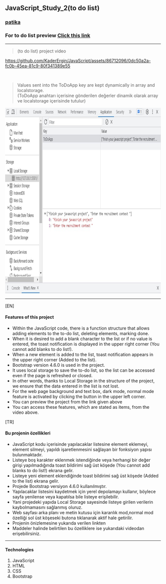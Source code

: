 ## JavaScript_Study_2(to do list)

### [patika](https://academy.patika.dev/tr/profile)
### For to do list preview [Click  this link](https://kaderergin.github.io/JavaScript/Javascript_Study_2/) 
<hr>

> (to do list) project video

https://github.com/KaderErgin/JavaScript/assets/86712096/0dc50a2a-fc0b-45ea-81c9-80f341389e55

<br>

>  Values ​​sent into the ToDoApp key are kept dynamically in array and localstorage.<br>
   (ToDoApp anahtarı içerisine gönderilen değerler dinamik olarak array ve localstorage içerisinde tutulur)

 <img src="img/to_do_ss.jpg"  width="750ox" height="600px"> 
<hr>

[EN] <br>

#### Features of this project
* Within the JavaScript code, there is a function structure that allows adding elements to the to-do list, deleting elements, marking done.
* When it is desired to add a blank character to the list or if no value is entered, the toast notification is displayed in the upper right corner (You cannot add blanks to do list!).
* When a new element is added to the list, toast notification appears in the upper right corner (Added to the list).
* Bootstrap version 4.6.0 is used in the project.
* It uses local storage to save the to-do list, so the list can be accessed even if the page is refreshed or closed.
* In other words, thanks to Local Storage in the structure of the project, we ensure that the data entered in the list is not lost.
* For the web page background and text box, dark mode, normal mode feature is activated by clicking the button in the upper left corner.
* You can preview the project from the link given above
* You can access these features, which are stated as items, from the video above.

[TR] <br>

#### Bu projenin özellikleri
* JavaScript kodu içerisinde yapılacaklar listesine element eklemeyi, element silmeyi, yapıldı işaretlenmesini sağlayan bir fonksiyon yapısı bulunmaktadır.
* Listeye boş karakter eklenmek istendiğinde veya herhangi bir değer girişi yapılmadığında toast bildirimi sağ üst köşede (You cannot add blanks to do list!) ekrana gelir.
* Listeye yeni element eklendiğinde toast bildirimi sağ üst köşede (Added to the list) ekrana gelir.
* Projede Bootstrap versiyon 4.6.0 kullanılmıştır.
* Yapılacaklar listesini kaydetmek için yerel depolamayı kullanır, böylece sayfa yenilense veya kapatılsa bile listeye erişilebilir.
* Yani projedeki yapıda Local Storage sayesinde listeye girilen verilerin kaybolmamasını sağlanmış oluruz.
* Web sayfası arka planı ve metin kutusu için karanlık mod,normal mod özelliği sol üst köşeseki butona tıklanarak aktif hale getirilir.
* Projenin önizlemesine yukarıda verilen linkten 
* Maddeler halinde belirtilen bu özelliklere ise yukarıdaki videodan erişebilirsiniz.

<hr>

#### Technologies
1. JavaScript
1. HTML
1. CSS
1. Bootstrap
